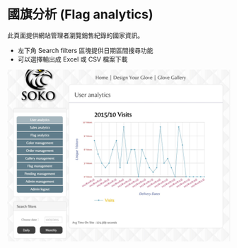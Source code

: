 # 國旗分析 (Flag analytics)
此頁面提供網站管理者瀏覽銷售紀錄的國家資訊。
* 左下角 Search filters 區塊提供日期區間搜尋功能
* 可以選擇輸出成 Excel 或 CSV 檔案下載

<img src='/../src/images/visitors_analytics.jpg' />
